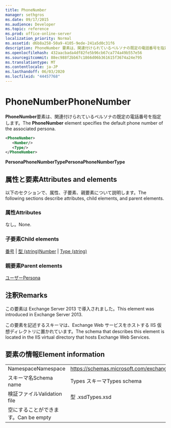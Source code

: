 ```yaml
---
title: PhoneNumber
manager: sethgros
ms.date: 09/17/2015
ms.audience: Developer
ms.topic: reference
ms.prod: office-online-server
localization_priority: Normal
ms.assetid: d6b8a258-50a9-4105-9ede-241a5d0c31f6
description: PhoneNumber 要素は、関連付けられているペルソナの既定の電話番号を指定します。
ms.openlocfilehash: 432aacbada4df82fe5b96cb67ca774a49b557e56
ms.sourcegitcommit: 88ec988f2bb67c1866d06b361615f3674a24e795
ms.translationtype: MT
ms.contentlocale: ja-JP
ms.lasthandoff: 06/03/2020
ms.locfileid: "44457768"
---
```

# <a name="phonenumber"></a><span data-ttu-id="f80e6-103">PhoneNumber</span><span class="sxs-lookup"><span data-stu-id="f80e6-103">PhoneNumber</span></span>

<span data-ttu-id="f80e6-104">**PhoneNumber**要素は、関連付けられているペルソナの既定の電話番号を指定します。</span><span class="sxs-lookup"><span data-stu-id="f80e6-104">The **PhoneNumber** element specifies the default phone number of the associated persona.</span></span> 
  
```XML
<PhoneNumber>
   <Number/>
   <Type/>
</PhoneNumber>
```

 <span data-ttu-id="f80e6-105">**PersonaPhoneNumberType**</span><span class="sxs-lookup"><span data-stu-id="f80e6-105">**PersonaPhoneNumberType**</span></span>
## <a name="attributes-and-elements"></a><span data-ttu-id="f80e6-106">属性と要素</span><span class="sxs-lookup"><span data-stu-id="f80e6-106">Attributes and elements</span></span>

<span data-ttu-id="f80e6-107">以下のセクションで、属性、子要素、親要素について説明します。</span><span class="sxs-lookup"><span data-stu-id="f80e6-107">The following sections describe attributes, child elements, and parent elements.</span></span>
  
### <a name="attributes"></a><span data-ttu-id="f80e6-108">属性</span><span class="sxs-lookup"><span data-stu-id="f80e6-108">Attributes</span></span>

<span data-ttu-id="f80e6-109">なし。</span><span class="sxs-lookup"><span data-stu-id="f80e6-109">None.</span></span>
  
### <a name="child-elements"></a><span data-ttu-id="f80e6-110">子要素</span><span class="sxs-lookup"><span data-stu-id="f80e6-110">Child elements</span></span>

<span data-ttu-id="f80e6-111">[番号](number.md)  | [型 (string)](type-string.md)</span><span class="sxs-lookup"><span data-stu-id="f80e6-111">[Number](number.md) | [Type (string)](type-string.md)</span></span>
  
### <a name="parent-elements"></a><span data-ttu-id="f80e6-112">親要素</span><span class="sxs-lookup"><span data-stu-id="f80e6-112">Parent elements</span></span>

[<span data-ttu-id="f80e6-113">ユーザー</span><span class="sxs-lookup"><span data-stu-id="f80e6-113">Persona</span></span>](persona.md)
  
## <a name="remarks"></a><span data-ttu-id="f80e6-114">注釈</span><span class="sxs-lookup"><span data-stu-id="f80e6-114">Remarks</span></span>

<span data-ttu-id="f80e6-115">この要素は Exchange Server 2013 で導入されました。</span><span class="sxs-lookup"><span data-stu-id="f80e6-115">This element was introduced in Exchange Server 2013.</span></span>
  
<span data-ttu-id="f80e6-116">この要素を記述するスキーマは、Exchange Web サービスをホストする IIS 仮想ディレクトリに置かれています。</span><span class="sxs-lookup"><span data-stu-id="f80e6-116">The schema that describes this element is located in the IIS virtual directory that hosts Exchange Web Services.</span></span>
  
## <a name="element-information"></a><span data-ttu-id="f80e6-117">要素の情報</span><span class="sxs-lookup"><span data-stu-id="f80e6-117">Element information</span></span>

|||
|:-----|:-----|
|<span data-ttu-id="f80e6-118">Namespace</span><span class="sxs-lookup"><span data-stu-id="f80e6-118">Namespace</span></span>  <br/> |https://schemas.microsoft.com/exchange/services/2006/types  <br/> |
|<span data-ttu-id="f80e6-119">スキーマ名</span><span class="sxs-lookup"><span data-stu-id="f80e6-119">Schema name</span></span>  <br/> |<span data-ttu-id="f80e6-120">Types スキーマ</span><span class="sxs-lookup"><span data-stu-id="f80e6-120">Types schema</span></span>  <br/> |
|<span data-ttu-id="f80e6-121">検証ファイル</span><span class="sxs-lookup"><span data-stu-id="f80e6-121">Validation file</span></span>  <br/> |<span data-ttu-id="f80e6-122">型 .xsd</span><span class="sxs-lookup"><span data-stu-id="f80e6-122">Types.xsd</span></span>  <br/> |
|<span data-ttu-id="f80e6-123">空にすることができます。</span><span class="sxs-lookup"><span data-stu-id="f80e6-123">Can be empty</span></span>  <br/> ||
   

